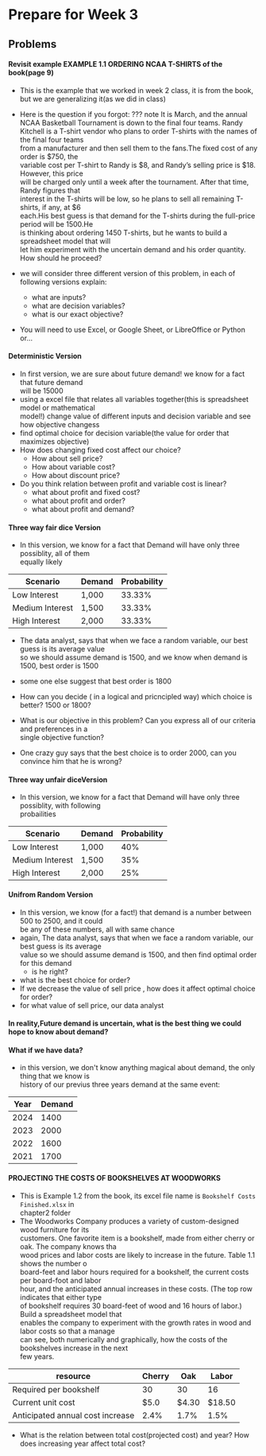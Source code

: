 # Prepare for Week 3


## Problems
#### Revisit example EXAMPLE  1.1 ORDERING NCAA T-SHIRTS of the book(page 9)
- This is the example that we worked in week 2 class, it is from the book, but we are generalizing it(as we did in class)
- Here is the question if you forgot:
??? note 
    It is March, and the annual NCAA Basketball Tournament is down to the final four teams. Randy  
    Kitchell is a T-shirt vendor who plans to order T-shirts with the names of the final four teams  
    from a manufacturer and then sell them to the fans.The fixed cost of any order is $750, the  
    variable cost per T-shirt to Randy is $8, and Randy’s selling price is $18. However, this price  
    will be charged only until a week after the tournament. After that time, Randy figures that  
    interest in the T-shirts will be low, so he plans to sell all remaining T-shirts, if any, at $6  
    each.His best guess is that demand for the T-shirts during the full-price period will be 1500.He  
    is thinking about ordering 1450 T-shirts, but he wants to build a spreadsheet model that will  
    let him experiment with the uncertain demand and his order quantity. How should he proceed?

- we will consider three different version of this problem, in each of following versions explain:
    - what are inputs? 
    - what are decision variables?
    - what is our exact objective? 
- You will need to use Excel, or Google Sheet, or LibreOffice or Python or...

#### Deterministic Version

- In first version, we are sure about future demand! we know for a fact that future demand  
will be 15000
- using a excel file that relates all variables together(this is spreadsheet model or mathematical  
model!) change value of different inputs and decision variable and see how objective changess
- find optimal choice for decision variable(the value for order that maximizes objective)
- How does changing fixed cost affect our choice?
    - How about sell price?
    - How about variable cost?
    - How about discount price?
- Do you think relation between profit and variable cost is linear?
    - what about profit and fixed cost?
    - what about profit and order?
    - what about profit and demand?

#### Three way fair dice Version
- In this version, we know for a fact that Demand will have only three possiblity, all of them  
equally likely

|Scenario|Demand|Probability|
|---|---|---|
|Low Interest |1,000|33.33%|
|Medium Interest |1,500|33.33%|
|High Interest|2,000|33.33%|

- The data analyst, says that when we face a random variable, our best guess is its average value  
so we should assume demand is 1500, and we know when demand is 1500, best order is 1500

- some one else suggest that best order is 1800
- How can you decide ( in a logical and pricncipled way) which choice is better? 1500 or 1800?
- What is our objective in this problem? Can you express all of our criteria and preferences in a  
single objective function?
- One crazy guy says that the best choice is to order 2000, can you convince him that he is wrong?


#### Three way unfair diceVersion
- In this version, we know for a fact that Demand will have only three possiblity, with following  
probailities

|Scenario|Demand|Probability|
|---|---|---|
|Low Interest |1,000|40%|
|Medium Interest |1,500|35%|
|High Interest|2,000|25%|

#### Unifrom Random Version
- In this version, we know (for a fact!) that demand is a number between 500 to 2500, and it could  
be any of these numbers, all with same chance
- again, The data analyst, says that when we face a random variable, our best guess is its average  
value so we should assume demand is 1500, and then find optimal order for this demand
    - is he right?
- what is the best choice for order?
- If we decrease the value of sell price , how does it affect optimal choice for order?
- for what value of sell price, our data analyst 


#### In reality,Future demand is uncertain, what is the best thing we could hope to know about demand?

#### What if we have data?
- in this version, we don't know anything magical about demand, the only thing that we know is  
history of our previus three years demand at the same event:


|Year|Demand|
|---|---|
|2024 |1400|
|2023 |2000|
|2022 |1600|
|2021 |1700|


#### PROJECTING THE COSTS OF BOOKSHELVES AT WOODWORKS  
- This is Example 1.2 from the book, its excel file name is `Bookshelf Costs Finished.xlsx` in  
chapter2 folder
- The Woodworks Company produces a variety of custom-designed wood furniture for its  
customers. One favorite item is a bookshelf, made from either cherry or oak. The company knows tha  
wood prices and labor costs are likely to increase in the future. Table 1.1 shows the number o  
board-feet and labor hours required for a bookshelf, the current costs per board-foot and labor  
hour, and the anticipated annual increases in these costs. (The top row indicates that either type  
of bookshelf requires 30 board-feet of wood and 16 hours of labor.) Build a spreadsheet model that  
enables the company to experiment with the growth rates in wood and labor costs so that a manage  
can see, both numerically and graphically, how the costs of the bookshelves increase in the next  
few years. 
 
 |resource |Cherry| Oak| Labor|
 |---|---|---|---|
 |Required per bookshelf| 30| 30| 16|
   Current unit cost| $5.0| $4.30| $18.50| 
  |Anticipated annual cost increase|  2.4%| 1.7%| 1.5%


- What is the relation between total cost(projected cost) and year? How does increasing year affect total cost?

